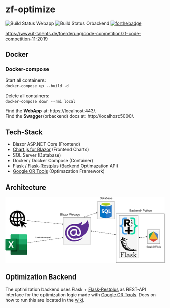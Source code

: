 # zf-optimize
![Build Status Webapp](https://github.com/ScholliYT/zf-optimize/workflows/Publish-Dockerimage-Webapp/badge.svg)
![Build Status Orbackend](https://github.com/ScholliYT/zf-optimize/workflows/Publish-Dockerimage-Orbackend/badge.svg)
[![forthebadge](https://forthebadge.com/images/badges/fuck-it-ship-it.svg)](https://forthebadge.com)

https://www.it-talents.de/foerderung/code-competition/zf-code-competition-11-2019

## Docker
### Docker-compose
Start all containers:  
`docker-compose up --build -d`

Delete all containers:  
`docker-compose down --rmi local`

Find the __WebApp__ at: https://localhost:443/.  
Find the __Swagger__(orbackend) docs at: http://localhost:5000/.


## Tech-Stack
- Blazor ASP.NET Core (Frontend)
- [Chart.js for Blazor](https://github.com/mariusmuntean/ChartJs.Blazor) (Frontend Charts)
- SQL Server (Database)
- Docker / Docker Compose (Container)
- Flask / [Flask-Restplus](https://flask-restplus.readthedocs.io/en/stable/) (Backend Optimazation API)
- [Google OR Tools](https://developers.google.com/optimization/) (Optimazation Framework)

## Architecture
![system architecture diagram](/docs/img/system_architecture_diagram.png)

## Optimization Backend
The optimization backend uses Flask + [Flask-Restplus](https://flask-restplus.readthedocs.io/en/stable/) as REST-API interface for the optimization logic made with [Google OR Tools](https://developers.google.com/optimization/).
Docs on how to run this are located in the [wiki](https://github.com/ScholliYT/zf-optimize/wiki/Optimization-Backend).
